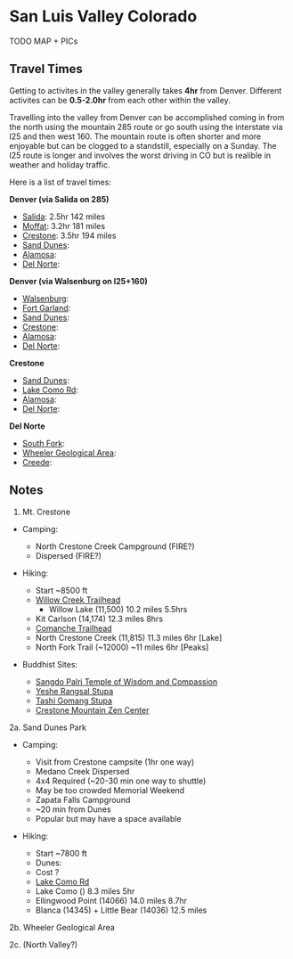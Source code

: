 # San Luis Valley Colorado

TODO MAP + PICs

## Travel Times

Getting to activites in the valley generally takes **4hr**
from Denver. Different activites can be **0.5-2.0hr** from
each other within the valley.

Travelling into the valley from Denver can be accomplished
coming in from the north using the mountain 285 route or
go south using the interstate via I25 and then west 160.
The mountain route is often shorter and more enjoyable but
can be clogged to a standstill, especially on a Sunday. 
The I25 route is longer and involves the worst driving in
CO but is realible in weather and holiday traffic.

Here is a list of travel times:

**Denver (via Salida on 285)**
- [Salida](): 2.5hr 142 miles
- [Moffat](): 3.2hr 181 miles
- [Crestone](): 3.5hr 194 miles
- [Sand Dunes]():
- [Alamosa]():
- [Del Norte]():

**Denver (via Walsenburg on I25+160)**
- [Walsenburg]():
- [Fort Garland]():
- [Sand Dunes]():
- [Crestone]():
- [Alamosa]():
- [Del Norte]():

**Crestone**
- [Sand Dunes]():
- [Lake Como Rd]():
- [Alamosa]():
- [Del Norte]():

**Del Norte**
- [South Fork]():
- [Wheeler Geological Area]():
- [Creede]():

## Notes

1. Mt. Crestone

  - Camping:
    - North Crestone Creek Campground (FIRE?)
    - Dispersed (FIRE?)
  
  - Hiking:
    - Start ~8500 ft
    - [Willow Creek Trailhead](https://goo.gl/maps/ZvX8pLDXAk3oedE38)
        - Willow Lake (11,500) 10.2 miles 5.5hrs
	- Kit Carlson (14,174) 12.3 miles 8hrs
    - [Comanche Trailhead](https://goo.gl/maps/DCKa3p2oJowBjUAn8)
	- North Crestone Creek (11,815) 11.3 miles 6hr [Lake]
	- North Fork Trail (~12000) ~11 miles 6hr [Peaks]
  
  - Buddhist Sites:
    - [Sangdo Palri Temple of Wisdom and Compassion](http://www.mangalashribhuti.org/)
    - [Yeshe Rangsal Stupa](https://tsoknyirinpoche.org/yeshe-rangsal/stupa-and-shrine-hall/)
    - [Tashi Gomang Stupa](https://kttg.org/)
    - [Crestone Mountain Zen Center](https://www.dharmasangha.org/)

2a. Sand Dunes Park

  - Camping:
    - Visit from Crestone campsite (1hr one way)
    - Medano Creek Dispersed
	- 4x4 Required (~20-30 min one way to shuttle) 
	- May be too crowded Memorial Weekend
    - Zapata Falls Campground
	- ~20 min from Dunes
	- Popular but may have a space available

  - Hiking:
    - Start ~7800 ft
    - Dunes:
	- Cost ?
    - [Lake Como Rd](https://goo.gl/maps/mnHTRoXs8J9R8iAr7)
	- Lake Como () 8.3 miles 5hr
	- Ellingwood Point (14066) 14.0 miles 8.7hr
	- Blanca (14345) + Little Bear (14036) 12.5 miles

2b. Wheeler Geological Area

2c. (North Valley?)
